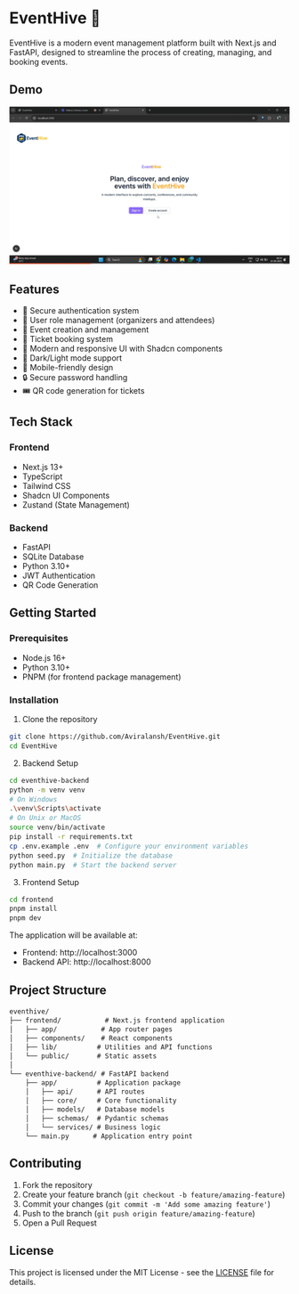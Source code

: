 # EventHive 🎉

EventHive is a modern event management platform built with Next.js and FastAPI, designed to streamline the process of creating, managing, and booking events.

## Demo

[![Watch the video](vid/ss.png)](vid/EventHive.mp4)



## Features

- 🔐 Secure authentication system
- 👥 User role management (organizers and attendees)
- 📅 Event creation and management
- 🎫 Ticket booking system
- 🎨 Modern and responsive UI with Shadcn components
- 🌙 Dark/Light mode support
- 📱 Mobile-friendly design
- 🔒 Secure password handling
- 🎟️ QR code generation for tickets

## Tech Stack

### Frontend
- Next.js 13+
- TypeScript
- Tailwind CSS
- Shadcn UI Components
- Zustand (State Management)

### Backend
- FastAPI
- SQLite Database
- Python 3.10+
- JWT Authentication
- QR Code Generation

## Getting Started

### Prerequisites
- Node.js 16+
- Python 3.10+
- PNPM (for frontend package management)

### Installation

1. Clone the repository
```bash
git clone https://github.com/Aviralansh/EventHive.git
cd EventHive
```

2. Backend Setup
```bash
cd eventhive-backend
python -m venv venv
# On Windows
.\venv\Scripts\activate
# On Unix or MacOS
source venv/bin/activate
pip install -r requirements.txt
cp .env.example .env  # Configure your environment variables
python seed.py  # Initialize the database
python main.py  # Start the backend server
```

3. Frontend Setup
```bash
cd frontend
pnpm install
pnpm dev
```

The application will be available at:
- Frontend: http://localhost:3000
- Backend API: http://localhost:8000

## Project Structure

```
eventhive/
├── frontend/           # Next.js frontend application
│   ├── app/           # App router pages
│   ├── components/    # React components
│   ├── lib/          # Utilities and API functions
│   └── public/       # Static assets
│
└── eventhive-backend/ # FastAPI backend
    ├── app/          # Application package
    │   ├── api/      # API routes
    │   ├── core/     # Core functionality
    │   ├── models/   # Database models
    │   ├── schemas/  # Pydantic schemas
    │   └── services/ # Business logic
    └── main.py      # Application entry point
```

## Contributing

1. Fork the repository
2. Create your feature branch (`git checkout -b feature/amazing-feature`)
3. Commit your changes (`git commit -m 'Add some amazing feature'`)
4. Push to the branch (`git push origin feature/amazing-feature`)
5. Open a Pull Request

## License

This project is licensed under the MIT License - see the [LICENSE](LICENSE) file for details.